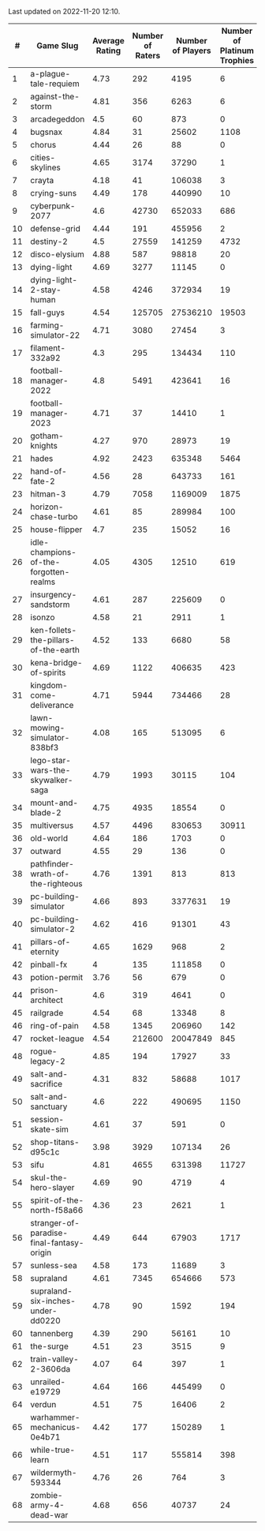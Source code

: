 Last updated on 2022-11-20 12:10.


|#|Game Slug|Average Rating|Number of Raters|Number of Players|Number of Platinum Trophies|Max Rarity (%)|
|---|---|---|---|---|---|---|
|1|a-plague-tale-requiem|4.73|292|4195|6|93|
|2|against-the-storm|4.81|356|6263|6|24|
|3|arcadegeddon|4.5|60|873|0|94|
|4|bugsnax|4.84|31|25602|1108|97|
|5|chorus|4.44|26|88|0|85|
|6|cities-skylines|4.65|3174|37290|1|76|
|7|crayta|4.18|41|106038|3|23|
|8|crying-suns|4.49|178|440990|10|65|
|9|cyberpunk-2077|4.6|42730|652033|686|62|
|10|defense-grid|4.44|191|455956|2|80|
|11|destiny-2|4.5|27559|141259|4732|95|
|12|disco-elysium|4.88|587|98818|20|28|
|13|dying-light|4.69|3277|11145|0|97|
|14|dying-light-2-stay-human|4.58|4246|372934|19|0.4|
|15|fall-guys|4.54|125705|27536210|19503|4|
|16|farming-simulator-22|4.71|3080|27454|3|80|
|17|filament-332a92|4.3|295|134434|110|93|
|18|football-manager-2022|4.8|5491|423641|16|49|
|19|football-manager-2023|4.71|37|14410|1|80|
|20|gotham-knights|4.27|970|28973|19|34|
|21|hades|4.92|2423|635348|5464|89|
|22|hand-of-fate-2|4.56|28|643733|161|72|
|23|hitman-3|4.79|7058|1169009|1875|48|
|24|horizon-chase-turbo|4.61|85|289984|100|83|
|25|house-flipper|4.7|235|15052|16|93|
|26|idle-champions-of-the-forgotten-realms|4.05|4305|12510|619|8|
|27|insurgency-sandstorm|4.61|287|225609|0|6|
|28|isonzo|4.58|21|2911|1|62|
|29|ken-follets-the-pillars-of-the-earth|4.52|133|6680|58|50|
|30|kena-bridge-of-spirits|4.69|1122|406635|423|94|
|31|kingdom-come-deliverance|4.71|5944|734466|28|30|
|32|lawn-mowing-simulator-838bf3|4.08|165|513095|6|88|
|33|lego-star-wars-the-skywalker-saga|4.79|1993|30115|104|98|
|34|mount-and-blade-2|4.75|4935|18554|0|3|
|35|multiversus|4.57|4496|830653|30911|78|
|36|old-world|4.64|186|1703|0|86|
|37|outward|4.55|29|136|0|81|
|38|pathfinder-wrath-of-the-righteous|4.76|1391|813|813|36|
|39|pc-building-simulator|4.66|893|3377631|19|48|
|40|pc-building-simulator-2|4.62|416|91301|43|75|
|41|pillars-of-eternity|4.65|1629|968|2|79|
|42|pinball-fx|4|135|111858|0|86|
|43|potion-permit|3.76|56|679|0|98|
|44|prison-architect|4.6|319|4641|0|42|
|45|railgrade|4.54|68|13348|8|98|
|46|ring-of-pain|4.58|1345|206960|142|96|
|47|rocket-league|4.54|212600|20047849|845|75|
|48|rogue-legacy-2|4.85|194|17927|33|0.7|
|49|salt-and-sacrifice|4.31|832|58688|1017|91|
|50|salt-and-sanctuary|4.6|222|490695|1150|83|
|51|session-skate-sim|4.61|37|591|0|27|
|52|shop-titans-d95c1c|3.98|3929|107134|26|98|
|53|sifu|4.81|4655|631398|11727|96|
|54|skul-the-hero-slayer|4.69|90|4719|4|96|
|55|spirit-of-the-north-f58a66|4.36|23|2621|1|57|
|56|stranger-of-paradise-final-fantasy-origin|4.49|644|67903|1717|98|
|57|sunless-sea|4.58|173|11689|3|37|
|58|supraland|4.61|7345|654666|573|99|
|59|supraland-six-inches-under-dd0220|4.78|90|1592|194|99|
|60|tannenberg|4.39|290|56161|10|85|
|61|the-surge|4.51|23|3515|9|94|
|62|train-valley-2-3606da|4.07|64|397|1|88|
|63|unrailed-e19729|4.64|166|445499|0|3|
|64|verdun|4.51|75|16406|2|72|
|65|warhammer-mechanicus-0e4b71|4.42|177|150289|1|24|
|66|while-true-learn|4.51|117|555814|398|93|
|67|wildermyth-593344|4.76|26|764|3|90|
|68|zombie-army-4-dead-war|4.68|656|40737|24|66|
